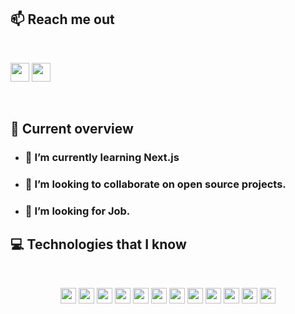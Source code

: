 ## :mailbox: Reach me out

<br />

[<img height="30" src="https://img.shields.io/badge/LinkedIn-0077B5?style=flat-square&logo=linkedin&logoColor=white">](https://www.linkedin.com/in/syed-monirul/)
[<img height="30" src="https://img.shields.io/badge/Facebook-1877F2?style=flat-square&logo=facebook&logoColor=white">](https://www.facebook.com/SyedMoonir/a)
<br />

<br />

## :eyes: Current overview

- ### 🌱 I’m currently learning Next.js
- ### 👯 I’m looking to collaborate on open source projects.
- ### 🤔 I’m looking for Job.

## :computer: Technologies that I know

<br>
<p align="center">
  <img src="https://img.shields.io/badge/React-20232A?style=for-the-badge&logo=react&logoColor=61DAFB" height="25"/> 
  <img src="https://img.shields.io/badge/javascript-F7DF1E.svg?&style=for-the-badge&logo=javascript&logoColor=white" height="25"/> 
  <img src="https://img.shields.io/badge/React_Router-CA4245?style=for-the-badge&logo=react-router&logoColor=white" height="25"/> 
  <img src="https://img.shields.io/badge/Node.js-43853D?style=for-the-badge&logo=node.js&logoColor=white" height="25"/> 
  <img src="https://img.shields.io/badge/MongoDB-4EA94B?style=for-the-badge&logo=mongodb&logoColor=white" height="25"/>
  <img src="https://img.shields.io/badge/Tailwind_CSS-38B2AC?style=for-the-badge&logo=tailwind-css&logoColor=white" height="25"/> 
  <img src="https://img.shields.io/badge/Bootstrap-563D7C?style=for-the-badge&logo=bootstrap&logoColor=white" height="25"/> 
  <img src="https://img.shields.io/badge/Sass-CC6699?style=for-the-badge&logo=sass&logoColor=white" height="25"/> 
  <img src="https://img.shields.io/badge/Material--UI-0081CB?style=for-the-badge&logo=material-ui&logoColor=white" height="25"/> 
  <img src="https://img.shields.io/badge/Netlify-00C7B7?style=for-the-badge&logo=netlify&logoColor=white" height="25"/> 
  <img src="https://img.shields.io/badge/Heroku-430098?style=for-the-badge&logo=heroku&logoColor=white" height="25"/> 
  <img src="https://img.shields.io/badge/firebase-FFCA28.svg?&style=for-the-badge&logo=firebase&logoColor=white" height="25"/>
</p>
<br/>
